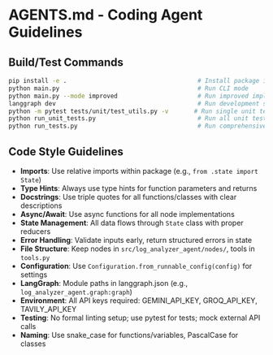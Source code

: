 # AGENTS.md - Coding Agent Guidelines

## Build/Test Commands
```bash
pip install -e .                                    # Install package in editable mode (REQUIRED)
python main.py                                      # Run CLI mode
python main.py --mode improved                      # Run improved implementation
langgraph dev                                       # Run development server with Studio UI
python -m pytest tests/unit/test_utils.py -v       # Run single unit test
python run_unit_tests.py                            # Run all unit tests
python run_tests.py                                 # Run comprehensive test suite
```

## Code Style Guidelines
- **Imports**: Use relative imports within package (e.g., `from .state import State`)
- **Type Hints**: Always use type hints for function parameters and returns
- **Docstrings**: Use triple quotes for all functions/classes with clear descriptions
- **Async/Await**: Use async functions for all node implementations
- **State Management**: All data flows through `State` class with proper reducers
- **Error Handling**: Validate inputs early, return structured errors in state
- **File Structure**: Keep nodes in `src/log_analyzer_agent/nodes/`, tools in `tools.py`
- **Configuration**: Use `Configuration.from_runnable_config(config)` for settings
- **LangGraph**: Module paths in langgraph.json (e.g., `log_analyzer_agent.graph:graph`)
- **Environment**: All API keys required: GEMINI_API_KEY, GROQ_API_KEY, TAVILY_API_KEY
- **Testing**: No formal linting setup; use pytest for tests; mock external API calls
- **Naming**: Use snake_case for functions/variables, PascalCase for classes